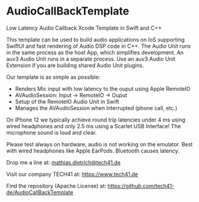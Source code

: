 # AudioCallBackTemplate
Low Latency Audio Callback Xcode Template in Swift and C++

This template can be used to build audio applications on IoS supporting SwiftUI and fast rendering of Audio DSP code in C++.
The Audio Unit runs in the same process as the host App, which simplifies development.
An auv3 Audio Unit runs in a separate process. Use an auv3 Audio Unit Extension if you are building shared Audio Unit plugins.

Our template is as simple as possible:

- Renders Mic input with low latency to the ouput using Apple RemoteIO 
- AVAudioSession: Input -> RemoteIO -> Ouput
- Setup of the RemoteIO Audio Unit in Swift
- Manages the AVAudioSession when interrupted (phone call, etc.)

On iPhone 12 we typically achieve round trip latencies under 4 ms using wired headphones and only 2.5 ms using a Scarlet USB Interface!
The microphone sound is loud and clear.

Please test always on hardware, audio is not working on the emulator.
Best with wired headphones like Apple EarPods.
Bluetooth causes latency.

Drop me a line at: 
mathias.dietrich@tech41.de

Visit our company TECH41 at:
https://www.tech41.de

Find the repository (Apache License) at:
https://github.com/tech41-de/AudioCallBackTemplate

